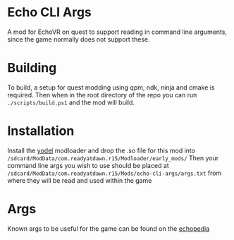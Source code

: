 # Echo CLI Args

A mod for EchoVR on quest to support reading in command line arguments, since the game normally does not support these.

# Building

To build, a setup for quest modding using qpm, ndk, ninja and cmake is required.
Then when in the root directory of the repo you can run `./scripts/build.ps1` and the mod will build.

# Installation

Install the [yodel](https://github.com/RedBrumbler/Yodel) modloader and drop the .so file for this mod into `/sdcard/ModData/com.readyatdawn.r15/Modloader/early_mods/`
Then your command line args you wish to use should be placed at `/sdcard/ModData/com.readyatdawn.r15/Mods/echo-cli-args/args.txt` from where they will be read and used within the game

# Args

Known args to be useful for the game can be found on the [echopedia](https://echopedia.gg/wiki/Echo_VR_Command_Line_Arguments)
